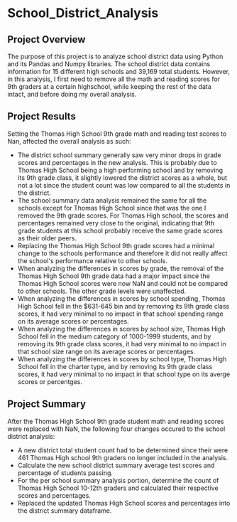 # School_District_Analysis
## Project Overview
The purpose of this project is to analyze school district data using Python and its Pandas and Numpy libraries. The school district data contains information for 15 different high schools and 39,169 total students. However, in this analysis, I first need to remove all the math and reading scores for 9th graders at a certain highschool, while keeping the rest of the data intact, and before doing my overall analysis.

## Project Results
Setting the Thomas High School 9th grade math and reading test scores to Nan, affected the overall analysis as such:
  - The district school summary generally saw very minor drops in grade scores and percentages in the new analysis. This is probably due to Thomas High School being a high performing school and by removing its 9th grade class, it slightly lowered the district scores as a whole, but not a lot since the student count was low compared to all the students in the district.
  - The school summary data analysis remained the same for all the schools except for Thomas High School since that was the one I removed the 9th grade scores. For Thomas High school, the scores and percentages remained very close to the original, indicating that 9th grade students at this school probably receive the same grade scores as their older peers.
  - Replacing the Thomas High School 9th grade scores had a minimal change to the schools performance and therefore it did not really affect the school's performance relative to other schools.
  - When analyzing the differences in scores by grade, the removal of the Thomas High School 9th grade data had a major impact since the Thomas High School scores were now NaN and could not be compared to other schools. The other grade levels were unaffected.
  - When analyzing the differences in scores by school spending, Thomas High School fell in the $631-645 bin and by removing its 9th grade class scores, it had very minimal to no impact in that school spending range on its average scores or percentages.
  - When analyzing the differences in scores by school size, Thomas High School fell in the medium category of 1000-1999 students, and by removing its 9th grade class scores, it had very minimal to no impact in that school size range on its average scores or percentages.
  - When analyzing the differences in scores by school type, Thomas High School fell in the charter type, and by removing its 9th grade class scores, it had very minimal to no impact in that school type on its averge scores or percentges.

## Project Summary
After the Thomas High School 9th grade student math and reading scores were replaced with NaN, the following four changes occured to the school district analysis:
  - A new district total student count had to be determined since their were 461 Thomas High school 9th graders no longer included in the analysis.
  - Calculate the new school district summary average test scores and percentage of students passing.
  - For the per school summary analysis portion, determine the count of Thomas High School 10-12th graders and calculated their respective scores and percentages.
  - Replaced the updated Thomas High School scores and percentages into the district summary dataframe.
